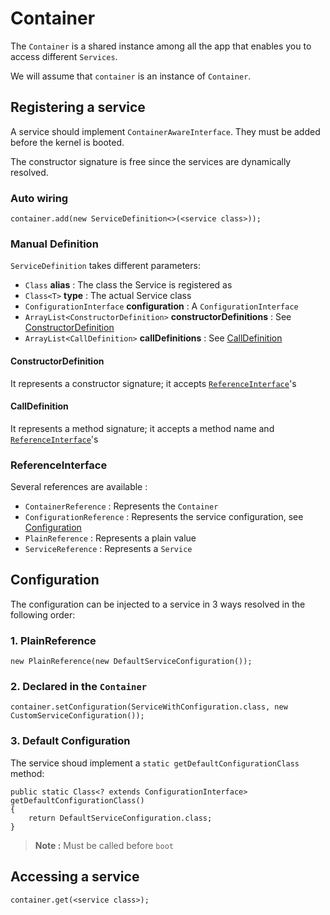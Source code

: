 # Container

The `Container` is a shared instance among all the app that enables you to access different `Services`.

We will assume that `container` is an instance of `Container`.

## Registering a service

A service should implement `ContainerAwareInterface`. They must be added before the kernel is booted.

The constructor signature is free since the services are dynamically resolved.

### Auto wiring

    container.add(new ServiceDefinition<>(<service class>));    

### Manual Definition

`ServiceDefinition` takes different parameters:

- `Class` **alias** : The class the Service is registered as
- `Class<T>` **type** : The actual Service class
- `ConfigurationInterface` **configuration** : A `ConfigurationInterface`
- `ArrayList<ConstructorDefinition>` **constructorDefinitions** : See [ConstructorDefinition](#constructordefinition)
- `ArrayList<CallDefinition>` **callDefinitions** : See [CallDefinition](#calldefinition)

#### ConstructorDefinition

It represents a constructor signature; it accepts [`ReferenceInterface`](#referenceinterface)'s

#### CallDefinition

It represents a method signature; it accepts a method name and [`ReferenceInterface`](#referenceinterface)'s

### ReferenceInterface

Several references are available :

- `ContainerReference` : Represents the `Container`
- `ConfigurationReference` : Represents the service configuration, see [Configuration](#configuration)
- `PlainReference` : Represents a plain value
- `ServiceReference` : Represents a `Service`

## Configuration

The configuration can be injected to a service in 3 ways resolved in the following order:

### 1. PlainReference

    new PlainReference(new DefaultServiceConfiguration());

### 2. Declared in the `Container`

    container.setConfiguration(ServiceWithConfiguration.class, new CustomServiceConfiguration());

### 3. Default Configuration
    
The service shoud implement a `static getDefaultConfigurationClass` method:

    public static Class<? extends ConfigurationInterface> getDefaultConfigurationClass()
    {
        return DefaultServiceConfiguration.class;
    }

> **Note :** Must be called before `boot`

## Accessing a service

    container.get(<service class>);
